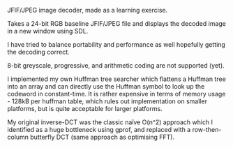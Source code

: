 JFIF/JPEG image decoder, made as a learning exercise.

Takes a 24-bit RGB baseline JFIF/JPEG file and displays the decoded image in a new window using SDL.

I have tried to balance portability and performance as well hopefully getting
the decoding correct.

8-bit greyscale, progressive, and arithmetic coding are not supported (yet).

I implemented my own Huffman tree searcher which flattens a Huffman tree into an array and can directly use the Huffman symbol to look up the codeword in constant-time.  It is rather expensive in terms of memory usage - 128kB per huffman table, which rules out implementation on smaller platforms, but is quite acceptable for larger platforms.

My original inverse-DCT was the classic naïve O(n^2) approach which I identified as a huge bottleneck using gprof, and replaced with a row-then-column butterfly DCT (same approach as optimising FFT).

